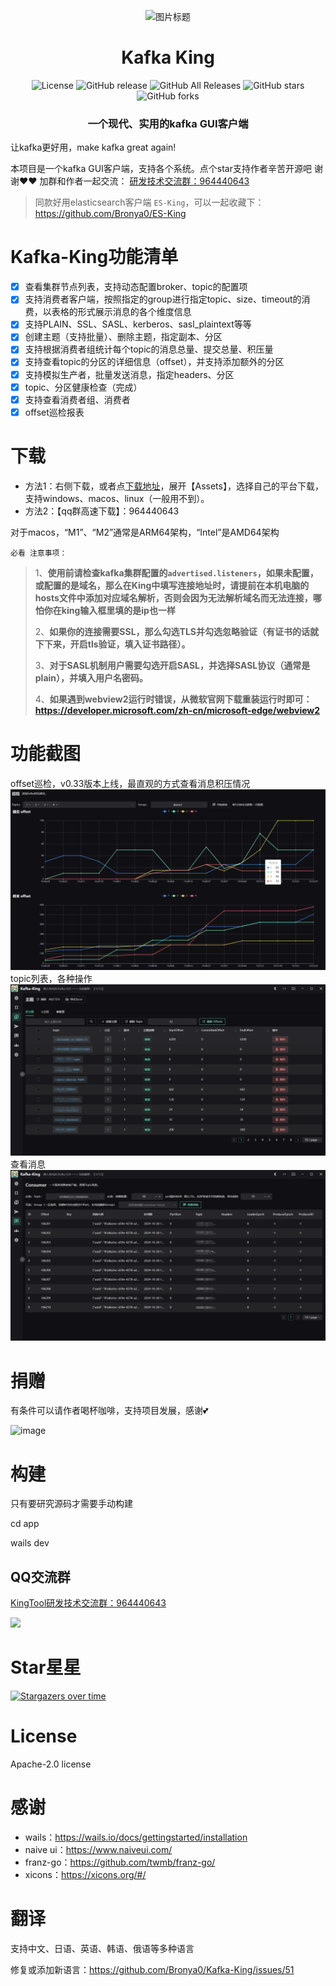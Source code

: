<p align="center">
  <img src="../snap/icon.ico" alt="图片标题">
</p>
<h1 align="center">Kafka King </h1>

<div align="center">

![License](https://img.shields.io/github/license/Bronya0/Kafka-King)
![GitHub release](https://img.shields.io/github/release/Bronya0/Kafka-King)
![GitHub All Releases](https://img.shields.io/github/downloads/Bronya0/Kafka-King/total)
![GitHub stars](https://img.shields.io/github/stars/Bronya0/Kafka-King)
![GitHub forks](https://img.shields.io/github/forks/Bronya0/Kafka-King)

<h3 align="center">一个现代、实用的kafka GUI客户端 </h3>

</div>

让kafka更好用，make kafka great again!

本项目是一个kafka GUI客户端，支持各个系统。点个star支持作者辛苦开源吧 谢谢❤❤
加群和作者一起交流： <a target="_blank" href="https://qm.qq.com/cgi-bin/qm/qr?k=pDqlVFyLMYEEw8DPJlRSBN27lF8qHV2v&jump_from=webapi&authKey=Wle/K0ARM1YQWlpn6vvfiZuMedy2tT9BI73mUvXVvCuktvi0fNfmNR19Jhyrf2Nz">研发技术交流群：964440643</a>

> 同款好用elasticsearch客户端 `ES-King`，可以一起收藏下：https://github.com/Bronya0/ES-King





# Kafka-King功能清单
- [x] 查看集群节点列表，支持动态配置broker、topic的配置项
- [x] 支持消费者客户端，按照指定的group进行指定topic、size、timeout的消费，以表格的形式展示消息的各个维度信息
- [x] 支持PLAIN、SSL、SASL、kerberos、sasl_plaintext等等
- [x] 创建主题（支持批量）、删除主题，指定副本、分区
- [x] 支持根据消费者组统计每个topic的消息总量、提交总量、积压量
- [x] 支持查看topic的分区的详细信息（offset），并支持添加额外的分区
- [x] 支持模拟生产者，批量发送消息，指定headers、分区
- [x] topic、分区健康检查（完成）
- [x] 支持查看消费者组、消费者
- [x] offset巡检报表

# 下载
- 方法1：右侧下载，或者点[下载地址](https://github.com/Bronya0/Kafka-King/releases)，展开【Assets】，选择自己的平台下载，支持windows、macos、linux（一般用不到）。
- 方法2：【qq群高速下载】：964440643

对于macos，“M1”、“M2”通常是ARM64架构，“Intel”是AMD64架构

`必看 注意事项：`

> 1、**使用前请检查kafka集群配置的`advertised.listeners`，如果未配置，或配置的是域名，那么在King中填写连接地址时，请提前在本机电脑的hosts文件中添加对应域名解析，否则会因为无法解析域名而无法连接，哪怕你在king输入框里填的是ip也一样**
> 
> 2、**如果你的连接需要SSL，那么勾选TLS并勾选忽略验证（有证书的话就下下来，开启tls验证，填入证书路径）。**
> 
> 3、**对于SASL机制用户需要勾选开启SASL，并选择SASL协议（通常是plain），并填入用户名密码。**
>
> 4、**如果遇到webview2运行时错误，从微软官网下载重装运行时即可：https://developer.microsoft.com/zh-cn/microsoft-edge/webview2**


# 功能截图
offset巡检，v0.33版本上线，最直观的方式查看消息积压情况
![](../snap/img_5.png)
topic列表，各种操作
![](../snap/img.png)
查看消息
![](../snap/img_3.png)


# 捐赠
有条件可以请作者喝杯咖啡，支持项目发展，感谢💕

![image](https://github.com/user-attachments/assets/da6d46da-4e24-41e3-843d-495c6cd32065)

# 构建
只有要研究源码才需要手动构建

cd app

wails dev

## QQ交流群
<a target="_blank" href="https://qm.qq.com/cgi-bin/qm/qr?k=pDqlVFyLMYEEw8DPJlRSBN27lF8qHV2v&jump_from=webapi&authKey=Wle/K0ARM1YQWlpn6vvfiZuMedy2tT9BI73mUvXVvCuktvi0fNfmNR19Jhyrf2Nz">KingTool研发技术交流群：964440643</a>

![](assets/qq.jpg)


# Star星星
[![Stargazers over time](https://starchart.cc/Bronya0/Kafka-King.svg)](https://starchart.cc/Bronya0/Kafka-King)


# License
Apache-2.0 license

# 感谢
- wails：https://wails.io/docs/gettingstarted/installation
- naive ui：https://www.naiveui.com/
- franz-go：https://github.com/twmb/franz-go/
- xicons：https://xicons.org/#/

# 翻译
支持中文、日语、英语、韩语、俄语等多种语言

修复或添加新语言：https://github.com/Bronya0/Kafka-King/issues/51
